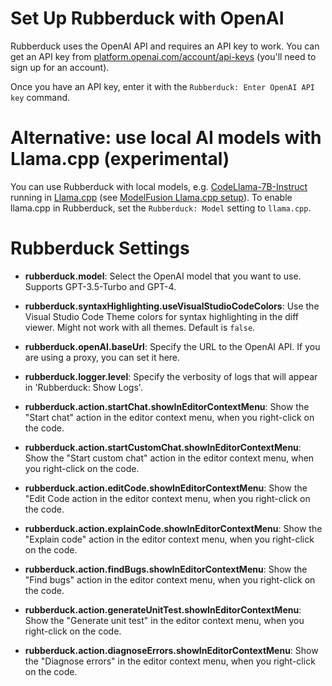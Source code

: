 # Set Up Rubberduck with OpenAI

Rubberduck uses the OpenAI API and requires an API key to work. You can get an API key from [platform.openai.com/account/api-keys](https://platform.openai.com/account/api-keys) (you'll need to sign up for an account).

Once you have an API key, enter it with the `Rubberduck: Enter OpenAI API key` command.

# Alternative: use local AI models with Llama.cpp (experimental)

You can use Rubberduck with local models, e.g. [CodeLlama-7B-Instruct](https://huggingface.co/TheBloke/CodeLlama-7B-Instruct-GGUF) running in [Llama.cpp](https://github.com/ggerganov/llama.cpp) (see [ModelFusion Llama.cpp setup](https://modelfusion.dev/integration/model-provider/llamacpp#setup)). To enable llama.cpp in Rubberduck, set the `Rubberduck: Model` setting to `llama.cpp`.

# Rubberduck Settings

- **rubberduck.model**: Select the OpenAI model that you want to use. Supports GPT-3.5-Turbo and GPT-4.
- **rubberduck.syntaxHighlighting.useVisualStudioCodeColors**: Use the Visual Studio Code Theme colors for syntax highlighting in the diff viewer. Might not work with all themes. Default is `false`.

- **rubberduck.openAI.baseUrl**: Specify the URL to the OpenAI API. If you are using a proxy, you can set it here.
- **rubberduck.logger.level**: Specify the verbosity of logs that will appear in 'Rubberduck: Show Logs'.

- **rubberduck.action.startChat.showInEditorContextMenu**: Show the "Start chat" action in the editor context menu, when you right-click on the code.
- **rubberduck.action.startCustomChat.showInEditorContextMenu**: Show the "Start custom chat" action in the editor context menu, when you right-click on the code.
- **rubberduck.action.editCode.showInEditorContextMenu**: Show the "Edit Code action in the editor context menu, when you right-click on the code.
- **rubberduck.action.explainCode.showInEditorContextMenu**: Show the "Explain code" action in the editor context menu, when you right-click on the code.
- **rubberduck.action.findBugs.showInEditorContextMenu**: Show the "Find bugs" action in the editor context menu, when you right-click on the code.
- **rubberduck.action.generateUnitTest.showInEditorContextMenu**: Show the "Generate unit test" in the editor context menu, when you right-click on the code.
- **rubberduck.action.diagnoseErrors.showInEditorContextMenu**: Show the "Diagnose errors" in the editor context menu, when you right-click on the code.
